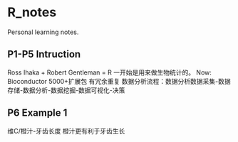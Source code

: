 # R_notes
Personal learning notes.

## P1-P5 Intruction
Ross Ihaka + Robert Gentleman = R
一开始是用来做生物统计的。
Now: Bioconductor
5000+扩展包 有冗余重复
数据分析流程：数据分析数据采集-数据存储-数据分析-数据挖掘-数据可视化-决策

## P6 Example 1
维C/橙汁-牙齿长度 橙汁更有利于牙齿生长
